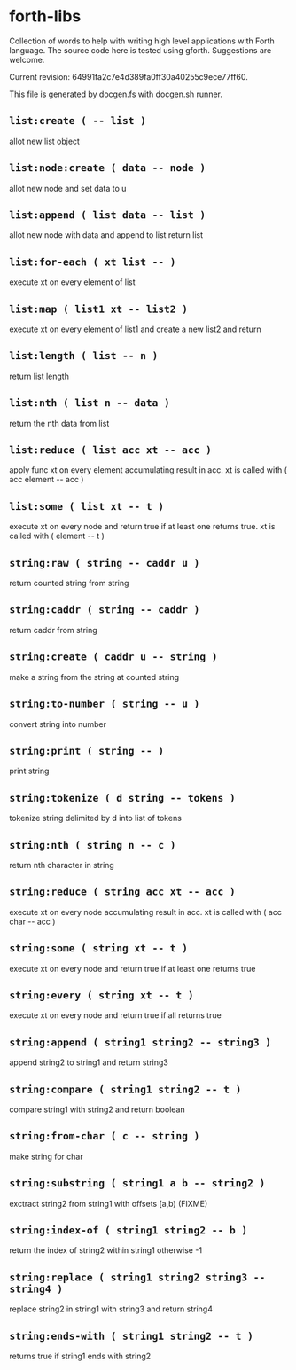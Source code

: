 # forth-libs

Collection of words to help with writing high level applications with
Forth language. The source code here is tested using
gforth. Suggestions are welcome.

Current revision: 64991fa2c7e4d389fa0ff30a40255c9ece77ff60.

This file is generated by docgen.fs with docgen.sh runner.

## `list:create ( -- list )`
allot new list object

## `list:node:create ( data -- node )`
allot new node and set data to u

## `list:append ( list data -- list )`
allot new node with data and append to list return list

## `list:for-each ( xt list -- )`
execute xt on every element of list

## `list:map ( list1 xt -- list2 )`
execute xt on every element of list1 and create a new list2 and return

## `list:length ( list -- n )`
return list length

## `list:nth ( list n -- data )`
return the nth data from list

## `list:reduce ( list acc xt -- acc )`
apply func xt on every element accumulating result in acc. xt is called with ( acc element -- acc )

## `list:some ( list xt -- t )`
execute xt on every node and return true if at least one returns true. xt is called with ( element -- t )

## `string:raw ( string -- caddr u )`
return counted string from string

## `string:caddr ( string -- caddr )`
return caddr from string

## `string:create ( caddr u -- string )`
make a string from the string at counted string

## `string:to-number ( string -- u )`
convert string into number

## `string:print ( string -- )`
print string

## `string:tokenize ( d string -- tokens )`
tokenize string delimited by d into list of tokens

## `string:nth ( string n -- c )`
return nth character in string

## `string:reduce ( string acc xt -- acc )`
execute xt on every node accumulating result in acc. xt is called with ( acc char -- acc )

## `string:some ( string xt -- t )`
execute xt on every node and return true if at least one returns true

## `string:every ( string xt -- t )`
execute xt on every node and return true if all returns true

## `string:append ( string1 string2 -- string3 )`
append string2 to string1 and return string3

## `string:compare ( string1 string2 -- t )`
compare string1 with string2 and return boolean

## `string:from-char ( c -- string )`
make string for char

## `string:substring ( string1 a b -- string2 )`
exctract string2 from string1 with offsets [a,b) (FIXME)

## `string:index-of ( string1 string2 -- b )`
return the index of string2 within string1 otherwise -1

## `string:replace ( string1 string2 string3 -- string4 )`
replace string2 in string1 with string3 and return string4

## `string:ends-with ( string1 string2 -- t )`
returns true if string1 ends with string2

